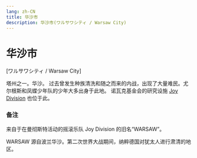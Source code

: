 ```yaml
---
lang: zh-CN
title: 华沙市
description: 华沙市(ワルサワシティ / Warsaw City)
---
```


# 华沙市

[ワルサワシティ / Warsaw City]

塔州之一。华沙。
过去曾发生种族清洗和随之而来的内战，出现了大量难民。尤尔根斯和凤蝶少年队的少年大多出身于此地。
诺瓦克基金会的研究设施 [Joy Division](./Joy_Division.md) 也位于此。

### 备注

来自于在曼彻斯特活动的摇滚乐队 Joy Division 的旧名“WARSAW”。

WARSAW 源自波兰华沙。第二次世界大战期间，纳粹德国对犹太人进行肃清的地区。
